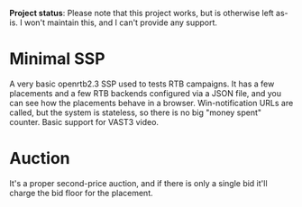 **Project status**: Please note that this project works, but is otherwise left as-is. I won't maintain this, and I can't provide any support.


# Minimal SSP

A very basic openrtb2.3 SSP used to tests RTB campaigns. It has a few placements
and a few RTB backends configured via a JSON file, and you can see how the
placements behave in a browser. Win-notification URLs are called, but the
system is stateless, so there is no big "money spent" counter.
Basic support for VAST3 video.

# Auction

It's a proper second-price auction, and if there is only a single bid it'll
charge the bid floor for the placement.
